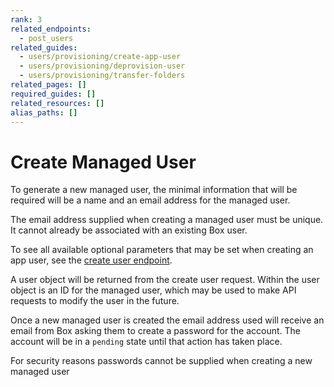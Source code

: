 ```yaml
---
rank: 3
related_endpoints:
  - post_users
related_guides:
  - users/provisioning/create-app-user
  - users/provisioning/deprovision-user
  - users/provisioning/transfer-folders
related_pages: []
required_guides: []
related_resources: []
alias_paths: []
---
```


# Create Managed User

To generate a new managed user, the minimal information that will be required
will be a name and an email address for the managed user.

<Message type='notice'>
  The email address supplied when creating a managed user must be unique. It
  cannot already be associated with an existing Box user.
</Message>

<Samples id='post_users' />

To see all available optional parameters that may be set when creating an app
user, see the [create user endpoint](endpoint://post-users).

A user object will be returned from the create user request. Within the user
object is an ID for the managed user, which may be used to make API requests to
modify the user in the future.

Once a new managed user is created the email address used will receive an email
from Box asking them to create a password for the account. The account will be
in a `pending` state until that action has taken place.

<Message type='notice'>
  For security reasons passwords cannot be supplied when creating a new managed
  user
</Message>
